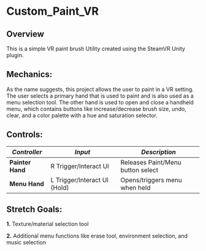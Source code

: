 # Custom_Paint_VR

## Overview

This is a simple VR paint brush Utility created using the SteamVR Unity plugin.

## Mechanics:

As the name suggests, this project allows the user to paint in a VR setting. The user selects a primary hand that is used to paint and is also used as a menu selection tool. The other hand is used to open and close a handheld menu, which contains buttons like increase/decrease brush size, undo, clear, and a color palette with a hue and saturation selector. 

## Controls: 

| ***Controller*** | ***Input*** | ***Description*** |
| --- | --- | --- |
| **Painter Hand** | R Trigger/Interact UI | Releases Paint/Menu button select | 
| **Menu Hand** | L Trigger/Interact UI (Hold) | Opens/triggers menu when held | 

## Stretch Goals: 

**1.**	Texture/material selection tool

**2.**  Additional menu functions like erase tool, environment selection, and music selection
